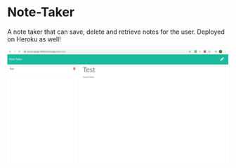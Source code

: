 # Note-Taker

A note taker that can save, delete and retrieve notes for the user. Deployed on Heroku as well!


![Screenshot of HTML page](./public/assets/Images/screenshot.png)